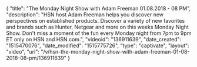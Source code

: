 {
    "title": "The Monday Night Show with Adam Freeman 01.08.2018 - 08 PM",
    "description": "HSN host Adam Freeman helps you discover new perspectives on established products. Discover a variety of new favorites and brands such as Hunter, Netgear and more on this weeks Monday Night Show. Don't miss a moment of the fun every Monday night from 7pm to 9pm ET only on HSN and HSN.com.",
    "videoid": "136911639",
    "date_created": "1515470076",
    "date_modified": "1515775726",
    "type": "captivate",
    "layout": "video",
    "url": "\/v\/hsn-the-monday-night-show-with-adam-freeman-01-08-2018-08-pm\/136911639"
}
